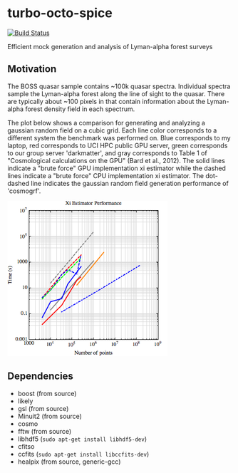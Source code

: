 turbo-octo-spice 
================

[![Build Status](https://travis-ci.org/dmargala/turbo-octo-spice.svg?branch=master)](https://travis-ci.org/dmargala/turbo-octo-spice)

Efficient mock generation and analysis of Lyman-alpha forest surveys


Motivation
----------

The BOSS quasar sample contains ~100k quasar spectra. Individual spectra sample the Lyman-alpha forest along the line of sight to the quasar. There are typically about ~100 pixels in that contain information about the Lyman-alpha forest density field in each spectrum.

The plot below shows a comparison for generating and analyzing a gaussian random field on a cubic grid. Each line color corresponds to a different system the benchmark was performed on. Blue corresponds to my laptop, red corresponds to UCI HPC public GPU server, green corresponds to our group server 'darkmatter', and gray corresponds to Table 1 of "Cosmological calculations on the GPU" (Bard et al., 2012). The solid lines indicate a "brute force" GPU implementation xi estimator while the dashed lines indicate a "brute force" CPU implementation xi estimator. The dot-dashed line indicates the gaussian random field generation performance of 'cosmogrf'.

![](images/xiperfplot.png "Xi Performance Comparison")


Dependencies
------------

 * boost (from source)
 * likely
  * gsl (from source)
  * Minuit2 (from source)
 * cosmo
  * fftw (from source)
 * libhdf5 (`sudo apt-get install libhdf5-dev`)
 * cfitso 
 * ccfits (`sudo apt-get install libccfits-dev`)
 * healpix (from source, generic-gcc)

